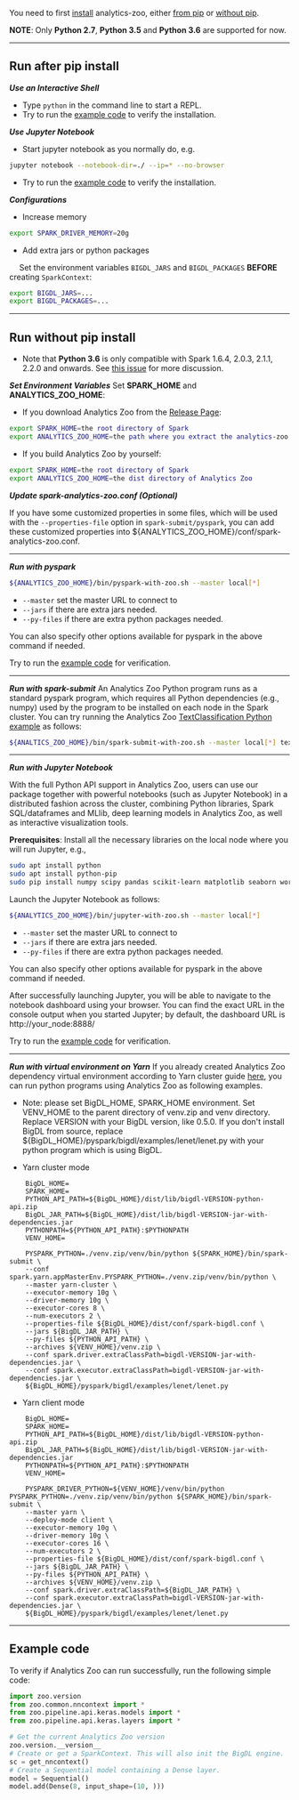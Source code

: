 You need to first [install](install.md) analytics-zoo, either [from pip](install.md/#install-from-pip) or [without pip](install.md/#install-without-pip).

**NOTE**: Only __Python 2.7__, __Python 3.5__ and __Python 3.6__ are supported for now.

---
## **Run after pip install**

***Use an Interactive Shell***
* Type `python` in the command line to start a REPL.
* Try to run the [example code](#example-code) to verify the installation.


***Use Jupyter Notebook***
* Start jupyter notebook as you normally do, e.g.

```bash
jupyter notebook --notebook-dir=./ --ip=* --no-browser
```

* Try to run the [example code](#example-code) to verify the installation.


***Configurations***

* Increase memory

```bash
export SPARK_DRIVER_MEMORY=20g
```

* Add extra jars or python packages

 &emsp; Set the environment variables `BIGDL_JARS` and `BIGDL_PACKAGES` __BEFORE__ creating `SparkContext`:
```bash
export BIGDL_JARS=...
export BIGDL_PACKAGES=...
```

---
## **Run without pip install**
- Note that __Python 3.6__ is only compatible with Spark 1.6.4, 2.0.3, 2.1.1, 2.2.0 and onwards. See [this issue](https://issues.apache.org/jira/browse/SPARK-19019) for more discussion.

***Set Environment Variables***
Set **SPARK_HOME** and **ANALYTICS_ZOO_HOME**:

* If you download Analytics Zoo from the [Release Page](../release-download.md):
```bash
export SPARK_HOME=the root directory of Spark
export ANALYTICS_ZOO_HOME=the path where you extract the analytics-zoo package
```

* If you build Analytics Zoo by yourself:
```bash
export SPARK_HOME=the root directory of Spark
export ANALYTICS_ZOO_HOME=the dist directory of Analytics Zoo
```

***Update spark-analytics-zoo.conf (Optional)***

If you have some customized properties in some files, which will be used with the `--properties-file` option
in `spark-submit/pyspark`, you can add these customized properties into ${ANALYTICS_ZOO_HOME}/conf/spark-analytics-zoo.conf.

---
***Run with pyspark***
```bash
${ANALYTICS_ZOO_HOME}/bin/pyspark-with-zoo.sh --master local[*]
```
* `--master` set the master URL to connect to
* `--jars` if there are extra jars needed.
* `--py-files` if there are extra python packages needed.

You can also specify other options available for pyspark in the above command if needed.

Try to run the [example code](#example-code) for verification.

---
***Run with spark-submit***
An Analytics Zoo Python program runs as a standard pyspark program, which requires all Python dependencies
(e.g., numpy) used by the program to be installed on each node in the Spark cluster. You can try
running the Analytics Zoo [TextClassification Python example](https://github.com/intel-analytics/analytics-zoo/tree/master/pyzoo/zoo/examples/textclassification)
as follows:

```bash
${ANALTICS_ZOO_HOME}/bin/spark-submit-with-zoo.sh --master local[*] text_classification.py
```

---
***Run with Jupyter Notebook***

With the full Python API support in Analytics Zoo, users can use our package together with powerful notebooks
(such as Jupyter Notebook) in a distributed fashion across the cluster, combining Python libraries,
Spark SQL/dataframes and MLlib, deep learning models in Analytics Zoo, as well as interactive
visualization tools.

__Prerequisites__: Install all the necessary libraries on the local node where you will run Jupyter, e.g., 

```bash
sudo apt install python
sudo apt install python-pip
sudo pip install numpy scipy pandas scikit-learn matplotlib seaborn wordcloud
```

Launch the Jupyter Notebook as follows:
```bash
${ANALYTICS_ZOO_HOME}/bin/jupyter-with-zoo.sh --master local[*]
```
* `--master` set the master URL to connect to
* `--jars` if there are extra jars needed.
* `--py-files` if there are extra python packages needed.

You can also specify other options available for pyspark in the above command if needed.

After successfully launching Jupyter, you will be able to navigate to the notebook dashboard using
your browser. You can find the exact URL in the console output when you started Jupyter; by default,
the dashboard URL is http://your_node:8888/

Try to run the [example code](#example-code) for verification.

---
***Run with virtual environment on Yarn***
If you already created Analytics Zoo dependency virtual environment according to Yarn cluster guide [here](install.md/#install-without-pip),
you can run python programs using Analytics Zoo as following examples.

- Note: please set BigDL_HOME, SPARK_HOME environment. Set VENV_HOME to the parent directory of venv.zip and venv directory. Replace VERSION with your BigDL version, like 0.5.0. If you don't install BigDL from source, replace ${BigDL_HOME}/pyspark/bigdl/examples/lenet/lenet.py with your python program which is using BigDL.
* Yarn cluster mode
```
    BigDL_HOME=
    SPARK_HOME=
    PYTHON_API_PATH=${BigDL_HOME}/dist/lib/bigdl-VERSION-python-api.zip
    BigDL_JAR_PATH=${BigDL_HOME}/dist/lib/bigdl-VERSION-jar-with-dependencies.jar
    PYTHONPATH=${PYTHON_API_PATH}:$PYTHONPATH
    VENV_HOME=
    
    PYSPARK_PYTHON=./venv.zip/venv/bin/python ${SPARK_HOME}/bin/spark-submit \
    --conf spark.yarn.appMasterEnv.PYSPARK_PYTHON=./venv.zip/venv/bin/python \
    --master yarn-cluster \
    --executor-memory 10g \
    --driver-memory 10g \
    --executor-cores 8 \
    --num-executors 2 \
    --properties-file ${BigDL_HOME}/dist/conf/spark-bigdl.conf \
    --jars ${BigDL_JAR_PATH} \
    --py-files ${PYTHON_API_PATH} \
    --archives ${VENV_HOME}/venv.zip \
    --conf spark.driver.extraClassPath=bigdl-VERSION-jar-with-dependencies.jar \
    --conf spark.executor.extraClassPath=bigdl-VERSION-jar-with-dependencies.jar \
    ${BigDL_HOME}/pyspark/bigdl/examples/lenet/lenet.py
```

* Yarn client mode
```
    BigDL_HOME=
    SPARK_HOME=
    PYTHON_API_PATH=${BigDL_HOME}/dist/lib/bigdl-VERSION-python-api.zip
    BigDL_JAR_PATH=${BigDL_HOME}/dist/lib/bigdl-VERSION-jar-with-dependencies.jar
    PYTHONPATH=${PYTHON_API_PATH}:$PYTHONPATH
    VENV_HOME=
    
    PYSPARK_DRIVER_PYTHON=${VENV_HOME}/venv/bin/python PYSPARK_PYTHON=./venv.zip/venv/bin/python ${SPARK_HOME}/bin/spark-submit \
    --master yarn \
    --deploy-mode client \
    --executor-memory 10g \
    --driver-memory 10g \
    --executor-cores 16 \
    --num-executors 2 \
    --properties-file ${BigDL_HOME}/dist/conf/spark-bigdl.conf \
    --jars ${BigDL_JAR_PATH} \
    --py-files ${PYTHON_API_PATH} \
    --archives ${VENV_HOME}/venv.zip \
    --conf spark.driver.extraClassPath=${BigDL_JAR_PATH} \
    --conf spark.executor.extraClassPath=bigdl-VERSION-jar-with-dependencies.jar \
    ${BigDL_HOME}/pyspark/bigdl/examples/lenet/lenet.py
 ```

---
## **Example code**

To verify if Analytics Zoo can run successfully, run the following simple code:

```python
import zoo.version
from zoo.common.nncontext import *
from zoo.pipeline.api.keras.models import *
from zoo.pipeline.api.keras.layers import *

# Get the current Analytics Zoo version
zoo.version.__version__
# Create or get a SparkContext. This will also init the BigDL engine.
sc = get_nncontext()
# Create a Sequential model containing a Dense layer.
model = Sequential()
model.add(Dense(8, input_shape=(10, )))
```